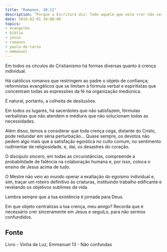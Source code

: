 ```yaml
---
title: "Romanos, 10:11"
description: “Porque a Escritura diz: Todo aquele que nele crer não será confundido.” Paulo 
date: 2019-02-01 19:00:00
topics: 
- evangelho
- biblia
- jesus
- romanos
- paulo-de-tarso
- emmanuel
---
```


Em todos os círculos do Cristianismo há formas diversas quanto à crença
individual.

Há católicos romanos que restringem ao padre o objeto de confiança;
reformistas evangélicos que se limitam à fórmula verbal e espiritistas que
concentram todas as expressões da fé na organização mediúnica.

É natural, portanto, a colheita de desilusões.

Em todos os lugares, há sacerdotes que não satisfazem, fórmulas verbalistas
que não atendem e médiuns que não solucionam todas as necessidades.

Além disso, temos a considerar que toda crença cega, distante do Cristo,
pode redundar em séria perturbação... Quase sempre, os devotos não pedem algo
mais que a satisfação egoística no culto comum, no sentimento rudimentar de
religiosidade, e, daí, os desastres do coração.

O discípulo sincero, em todas as circunstâncias, compreende a
probabilidade de falência na colaboração humana e, por isso, coloca o ensino de
Jesus acima de tudo.

O Mestre não veio ao mundo operar a exaltação do egoísmo individual e,
sim, traçar um roteiro definitivo às criaturas, instituindo trabalho edificante e
revelando os objetivos sublimes da vida.

Lembra sempre que a tua existência é jornada para Deus.

Em que objeto centralizas a tua crença, meu amigo? Recorda que é
necessário crer sinceramente em Jesus e segui­Lo, para não sermos confundidos.


## Fonte
Livro - Vinha de Luz, Emmanuel
13 - Não confundas
